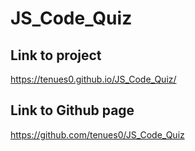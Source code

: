 # JS_Code_Quiz

## Link to project
https://tenues0.github.io/JS_Code_Quiz/

## Link to Github page
https://github.com/tenues0/JS_Code_Quiz
